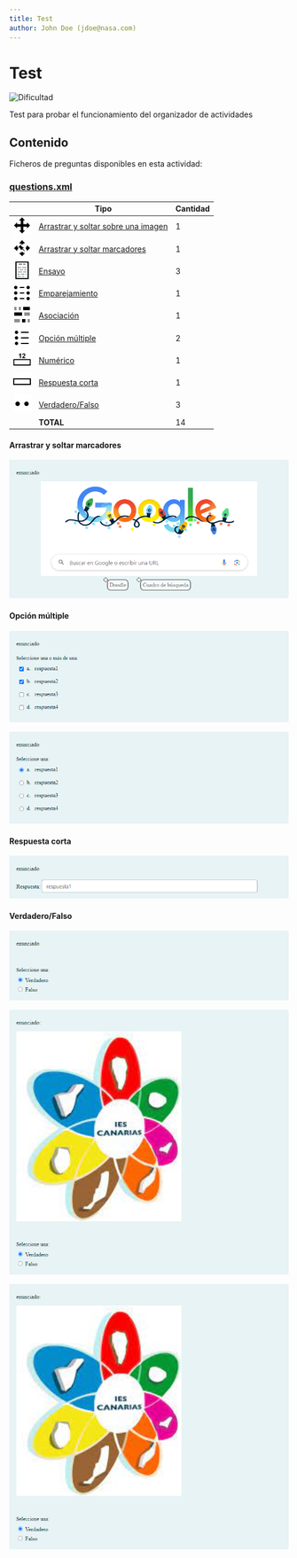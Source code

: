 ```yaml
---
title: Test
author: John Doe (jdoe@nasa.com)
---
```


# Test


![Dificultad](https://img.shields.io/badge/Dificultad-Media-yellow)


Test para probar el funcionamiento del organizador de actividades

## Contenido

Ficheros de preguntas disponibles en esta actividad:


### [questions.xml](https://github.com/iescanarias/actividades/tree/main/.actirepo/test/questions.xml)

|   | Tipo              | Cantidad                   |
| - | ----------------- | -------------------------- |
| ![ddimageortext](https://raw.githubusercontent.com/iescanarias/actividades/main/.actirepo/icons/ddimageortext.svg) | [Arrastrar y soltar sobre una imagen](#arrastrar-y-soltar-sobre-una-imagen) | 1 |
| ![ddmarker](https://raw.githubusercontent.com/iescanarias/actividades/main/.actirepo/icons/ddmarker.svg) | [Arrastrar y soltar marcadores](#arrastrar-y-soltar-marcadores) | 1 |
| ![essay](https://raw.githubusercontent.com/iescanarias/actividades/main/.actirepo/icons/essay.svg) | [Ensayo](#ensayo) | 3 |
| ![matching](https://raw.githubusercontent.com/iescanarias/actividades/main/.actirepo/icons/matching.svg) | [Emparejamiento](#emparejamiento) | 1 |
| ![cloze](https://raw.githubusercontent.com/iescanarias/actividades/main/.actirepo/icons/cloze.svg) | [Asociación](#asociación) | 1 |
| ![multichoice](https://raw.githubusercontent.com/iescanarias/actividades/main/.actirepo/icons/multichoice.svg) | [Opción múltiple](#opción-múltiple) | 2 |
| ![numerical](https://raw.githubusercontent.com/iescanarias/actividades/main/.actirepo/icons/numerical.svg) | [Numérico](#numérico) | 1 |
| ![shortanswer](https://raw.githubusercontent.com/iescanarias/actividades/main/.actirepo/icons/shortanswer.svg) | [Respuesta corta](#respuesta-corta) | 1 |
| ![truefalse](https://raw.githubusercontent.com/iescanarias/actividades/main/.actirepo/icons/truefalse.svg) | [Verdadero/Falso](#verdaderofalso) | 3 |
|   | **TOTAL**         | 14 |


#### Arrastrar y soltar marcadores


![arrastrar-y-soltar-marcadores_0.png](images/arrastrar-y-soltar-marcadores_0.png)



#### Opción múltiple


![opcion-multiple-respuesta-multiple_0.png](images/opcion-multiple-respuesta-multiple_0.png)

![opcion-multiple-respuesta-simple_0.png](images/opcion-multiple-respuesta-simple_0.png)



#### Respuesta corta


![respuesta-corta_0.png](images/respuesta-corta_0.png)



#### Verdadero/Falso


![verdaderofalso_0.png](images/verdaderofalso_0.png)

![verdaderofalso-con-imagen-adjunta_0.png](images/verdaderofalso-con-imagen-adjunta_0.png)

![verdaderofalso-con-imagen-embebida_0.png](images/verdaderofalso-con-imagen-embebida_0.png)




